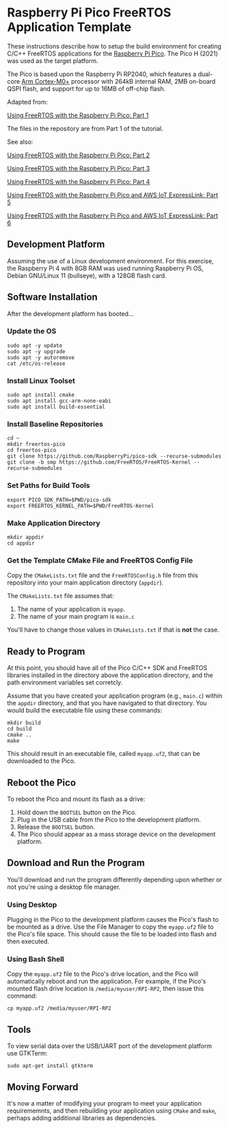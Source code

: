 # Raspberry Pi Pico FreeRTOS Application Template
These instructions describe how to setup the build environment for creating C/C++ FreeRTOS applications for the [Raspberry Pi Pico](https://www.raspberrypi.com/products/raspberry-pi-pico/). The Pico H (2021) was used as the target platform.

The Pico is based upon the Raspberry Pi RP2040, which features a dual-core [Arm Cortex-M0+](https://developer.arm.com/Processors/Cortex-M0-Plus) processor with 264kB internal RAM, 2MB on-board QSPI flash, and support for up to 16MB of off-chip flash.

Adapted from:

[Using FreeRTOS with the Raspberry Pi Pico: Part 1](https://embeddedcomputing.com/technology/open-source/linux-freertos-related/using-freertos-with-the-raspberry-pi-pico)

The files in the repository are from Part 1 of the tutorial.

See also:

[Using FreeRTOS with the Raspberry Pi Pico: Part 2](https://embeddedcomputing.com/technology/open-source/linux-freertos-related/using-freertos-with-the-raspberry-pi-pico-part-2)

[Using FreeRTOS with the Raspberry Pi Pico: Part 3](https://embeddedcomputing.com/technology/open-source/linux-freertos-related/using-freertos-with-the-raspberry-pi-pico-part-3)

[Using FreeRTOS with the Raspberry Pi Pico: Part 4](https://embeddedcomputing.com/technology/open-source/linux-freertos-related/using-freertos-with-the-raspberry-pi-pico-part-4)

[Using FreeRTOS with the Raspberry Pi Pico and AWS IoT ExpressLink: Part 5](https://embeddedcomputing.com/technology/open-source/linux-freertos-related/using-freertos-with-the-raspberry-pi-pico-and-aws-iot-expresslink-part-5)

[Using FreeRTOS with the Raspberry Pi Pico and AWS IoT ExpressLink: Part 6](https://embeddedcomputing.com/technology/iot/device-management/using-freertos-with-the-raspberry-pi-pico-and-aws-iot-expresslink-part-6)

## Development Platform
Assuming the use of a Linux development environment. For this exercise, the Raspberry Pi 4 with 8GB RAM was used running Raspberry Pi OS, Debian GNU/Linux 11 (bullseye), with a 128GB flash card.

## Software Installation
After the development platform has booted...

### Update the OS

`sudo apt -y update`<br>
`sudo apt -y upgrade`<br>
`sudo apt -y autoremove`<br>
`cat /etc/os-release`

### Install Linux Toolset

`sudo apt install cmake`<br>
`sudo apt install gcc-arm-none-eabi`<br>
`sudo apt install build-essential`

### Install Baseline Repositories

`cd ~`<br>
`mkdir freertos-pico`<br>
`cd freertos-pico`<br>
`git clone https://github.com/RaspberryPi/pico-sdk --recurse-submodules`<br>
`git clone -b smp https://github.com/FreeRTOS/FreeRTOS-Kernel --recurse-submodules`

### Set Paths for Build Tools

`export PICO_SDK_PATH=$PWD/pico-sdk`<br>
`export FREERTOS_KERNEL_PATH=$PWD/FreeRTOS-Kernel`<br>

### Make Application Directory

`mkdir appdir`<br>
`cd appdir`

### Get the Template CMake File and FreeRTOS Config File
Copy the `CMakeLists.txt` file and the `FreeRTOSConfig.h` file from this repository into your main application directory (`appdir`).

The `CMakeLists.txt` file assumes that:
1. The name of your application is `myapp`.
2. The name of your main program is `main.c`

You'll have to change those values in `CMakeLists.txt` if that is **not** the case.

## Ready to Program
At this point, you should have all of the Pico C/C++ SDK and FreeRTOS libraries installed in the directory above the application directory, and the path environment variables set corretcly.

Assume that you have created your application program (e.g., `main.c`) within the `appdir` directory, and that you have navigated to that directory. You would build the executable file using these commands:

`mkdir build`<br>
`cd build`<br>
`cmake ..`<br>
`make`

This should result in an executable file, called `myapp.uf2`, that can be downloaded to the Pico.

## Reboot the Pico
To reboot the Pico and mount its flash as a drive:
1. Hold down the `BOOTSEL` button on the Pico.
2. Plug in the USB cable from the Pico to the development platform.
3. Release the `BOOTSEL` button.
4. The Pico should appear as a mass storage device on the development platform.

## Download and Run the Program
You'll download and run the program differently depending upon whether or not you're using a desktop file manager.

### Using Desktop
Plugging in the Pico to the development platform causes the Pico's flash to be mounted as a drive. Use the File Manager to copy the `myapp.uf2` file to the Pico's file space. This should cause the file to be loaded into flash and then executed.

### Using Bash Shell
Copy the `myapp.uf2` file to the Pico's drive location, and the Pico will automatically reboot and run the application. For example, if the Pico's mounted flash drive location is `/media/myuser/RPI-RP2`, then issue this command:

`cp myapp.uf2 /media/myuser/RPI-RP2`

## Tools
To view serial data over the USB/UART port of the development platform use GTKTerm:

`sudo apt-get install gtkterm`

## Moving Forward
It's now a matter of modifying your program to meet your application requirememnts, and then rebuilding your application using `CMake` and `make`, perhaps adding additional libraries as dependencies.

